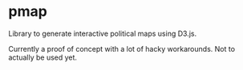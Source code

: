 # pmap

Library to generate interactive political maps using D3.js.

Currently a proof of concept with a lot of hacky workarounds. Not to actually be used yet.
